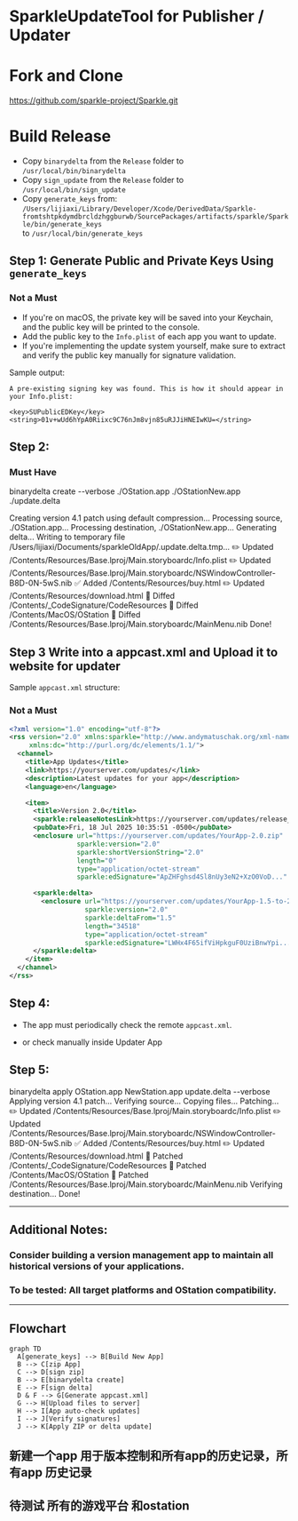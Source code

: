 # SparkleUpdateTool for Publisher / Updater

# Fork and Clone  
https://github.com/sparkle-project/Sparkle.git

# Build Release  
- Copy `binarydelta` from the `Release` folder to `/usr/local/bin/binarydelta`  
- Copy `sign_update` from the `Release` folder to `/usr/local/bin/sign_update`  
- Copy `generate_keys` from:  
  `/Users/lijiaxi/Library/Developer/Xcode/DerivedData/Sparkle-fromtshtpkdymdbrcldzhggburwb/SourcePackages/artifacts/sparkle/Sparkle/bin/generate_keys`  
  to `/usr/local/bin/generate_keys`  


## Step 1: Generate Public and Private Keys Using `generate_keys`

### Not a Must
- If you're on macOS, the private key will be saved into your Keychain, and the public key will be printed to the console.
- Add the public key to the `Info.plist` of each app you want to update.
- If you're implementing the update system yourself, make sure to extract and verify the public key manually for signature validation.

Sample output:
```
A pre-existing signing key was found. This is how it should appear in your Info.plist:

<key>SUPublicEDKey</key>
<string>01v+wUd6hYpA0Riixc9C76nJm8vjn85uRJJiHNEIwKU=</string>
```


## Step 2:  

### Must Have
binarydelta create --verbose ./OStation.app ./OStationNew.app ./update.delta

Creating version 4.1 patch using default compression...
Processing source, ./OStation.app...
Processing destination, ./OStationNew.app...
Generating delta...
Writing to temporary file /Users/lijiaxi/Documents/sparkleOldApp/.update.delta.tmp...
✏️  Updated /Contents/Resources/Base.lproj/Main.storyboardc/Info.plist
✏️  Updated /Contents/Resources/Base.lproj/Main.storyboardc/NSWindowController-B8D-0N-5wS.nib
✅  Added /Contents/Resources/buy.html
✏️  Updated /Contents/Resources/download.html
🔨  Diffed /Contents/_CodeSignature/CodeResources
🔨  Diffed /Contents/MacOS/OStation
🔨  Diffed /Contents/Resources/Base.lproj/Main.storyboardc/MainMenu.nib
Done!

## Step 3 Write into a appcast.xml and Upload it to website for updater
Sample `appcast.xml` structure:
### Not a Must

```xml
<?xml version="1.0" encoding="utf-8"?>
<rss version="2.0" xmlns:sparkle="http://www.andymatuschak.org/xml-namespaces/sparkle"
     xmlns:dc="http://purl.org/dc/elements/1.1/">
  <channel>
    <title>App Updates</title>
    <link>https://yourserver.com/updates/</link>
    <description>Latest updates for your app</description>
    <language>en</language>

    <item>
      <title>Version 2.0</title>
      <sparkle:releaseNotesLink>https://yourserver.com/updates/release_notes_2.0.html</sparkle:releaseNotesLink>
      <pubDate>Fri, 18 Jul 2025 10:35:51 -0500</pubDate>
      <enclosure url="https://yourserver.com/updates/YourApp-2.0.zip"
                 sparkle:version="2.0"
                 sparkle:shortVersionString="2.0"
                 length="0"
                 type="application/octet-stream"
                 sparkle:edSignature="ApZHFghsd4Sl8nUy3eN2+XzO0VoD..." />

      <sparkle:delta>
        <enclosure url="https://yourserver.com/updates/YourApp-1.5-to-2.0.delta"
                   sparkle:version="2.0"
                   sparkle:deltaFrom="1.5"
                   length="34518"
                   type="application/octet-stream"
                   sparkle:edSignature="LWHx4F65ifViHpkguF0UziBnwYpi..." />
      </sparkle:delta>
    </item>
  </channel>
</rss>
```

## Step 4:  
- The app must periodically check the remote `appcast.xml`.  

- or check manually inside Updater App 


## Step 5:  
binarydelta apply OStation.app NewStation.app update.delta --verbose
Applying version 4.1 patch...
Verifying source...
Copying files...
Patching...
✏️  Updated /Contents/Resources/Base.lproj/Main.storyboardc/Info.plist
✏️  Updated /Contents/Resources/Base.lproj/Main.storyboardc/NSWindowController-B8D-0N-5wS.nib
✅  Added /Contents/Resources/buy.html
✏️  Updated /Contents/Resources/download.html
🔨  Patched /Contents/_CodeSignature/CodeResources
🔨  Patched /Contents/MacOS/OStation
🔨  Patched /Contents/Resources/Base.lproj/Main.storyboardc/MainMenu.nib
Verifying destination...
Done!

---

## Additional Notes:  
### Consider building a version management app to maintain all historical versions of your applications.  
### To be tested: All target platforms and OStation compatibility.

---

## Flowchart

```mermaid
graph TD
  A[generate_keys] --> B[Build New App]
  B --> C[zip App]
  C --> D[sign zip]
  B --> E[binarydelta create]
  E --> F[sign delta]
  D & F --> G[Generate appcast.xml]
  G --> H[Upload files to server]
  H --> I[App auto-check updates]
  I --> J[Verify signatures]
  J --> K[Apply ZIP or delta update]
```
## 新建一个app 用于版本控制和所有app的历史记录，所有app 历史记录
## 待测试 所有的游戏平台 和ostation

